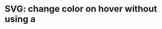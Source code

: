
# SVG: change color on hover without using a <style> tag

I need to export an SVG with some interaction on hover. In the specific change colors.
If I export the SVG and I use a <style> tag to add the hover animation and change color, this overrides other svgs on the page.
As my SVG is really complex, how can avoid this to happen and still have the hover animation?
 <svg>
    <style>
    #level_1:hover .st5 {fill: #BE82FA;}
    </style>
 </svg>


        